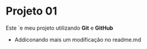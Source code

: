# Projeto 01
Este ´e meu projeto utilizando **Git** e **GitHub**


- Addiconando mais um modificação no readme.md

